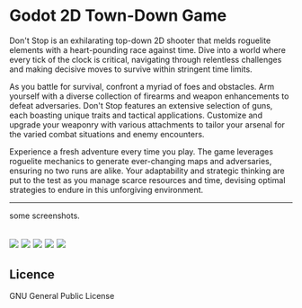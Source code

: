 # Godot 2D Town-Down Game

Don't Stop is an exhilarating top-down 2D shooter that melds roguelite elements with a heart-pounding race against time. Dive into a world where every tick of the clock is critical, navigating through relentless challenges and making decisive moves to survive within stringent time limits.

As you battle for survival, confront a myriad of foes and obstacles. Arm yourself with a diverse collection of firearms and weapon enhancements to defeat adversaries. Don't Stop features an extensive selection of guns, each boasting unique traits and tactical applications. Customize and upgrade your weaponry with various attachments to tailor your arsenal for the varied combat situations and enemy encounters.

Experience a fresh adventure every time you play. The game leverages roguelite mechanics to generate ever-changing maps and adversaries, ensuring no two runs are alike. Your adaptability and strategic thinking are put to the test as you manage scarce resources and time, devising optimal strategies to endure in this unforgiving environment.

---
some screenshots.

![](https://cdn.akamai.steamstatic.com/steam/apps/2153420/ss_63b2c9ef793884f2350867f8a2e3de2736409658.600x338.jpg?t=1686724624)
![](https://cdn.akamai.steamstatic.com/steam/apps/2153420/ss_32937ef935edd2eb1c99160a6e07640e7c2c8419.600x338.jpg?t=1686724624)
![](https://cdn.akamai.steamstatic.com/steam/apps/2153420/ss_57261280329e2fe4f1d100070c94ad8e13b598e8.600x338.jpg?t=1686724624)
![](https://cdn.akamai.steamstatic.com/steam/apps/2153420/ss_a39d197c761923741c28c07edb45333ac540fbbd.600x338.jpg?t=1686724624)
![](https://cdn.akamai.steamstatic.com/steam/apps/2153420/ss_53b0d23c10bb63ff53dda98ee2bbaba2b99bf264.600x338.jpg?t=1686724624)
---
Licence
---
GNU General Public License

